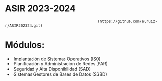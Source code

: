 # ASIR 2023-2024
                                              (https://github.com/elruiz-r/ASIR202324.git)
# Módulos: <br>
*  ·Implantación de Sistemas Operativos (ISO)  <br>
*  ·Planificación y Administración de Redes (PAR)  <br>
*  ·Seguridad y Alta Disponibilidad (SAD)  <br>
*  ·Sistemas Gestores de Bases de Datos (SGBD)  <br>
